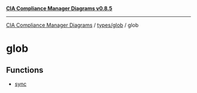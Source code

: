 [**CIA Compliance Manager Diagrams v0.8.5**](../../../README.md)

***

[CIA Compliance Manager Diagrams](../../../modules.md) / [types/glob](../README.md) / glob

# glob

## Functions

- [sync](functions/sync.md)
